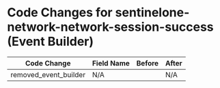 # Code Changes for sentinelone-network-network-session-success (Event Builder)

| Code Change | Field Name | Before | After |
|-------------|------------|--------|-------|
| removed_event_builder | N/A |  | N/A |
